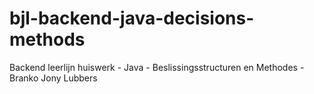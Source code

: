 # bjl-backend-java-decisions-methods
Backend leerlijn huiswerk - Java - Beslissingsstructuren en Methodes - Branko Jony Lubbers

